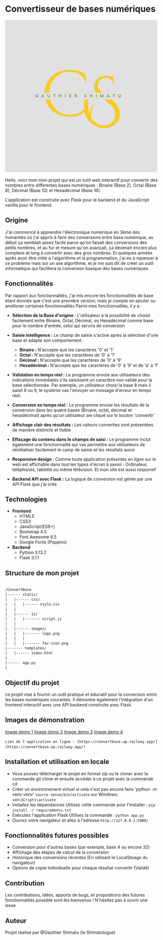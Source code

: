 # Convertisseur de bases numériques

![Logo](static/images/logo.png)

Hello, voici mon mini-projet qui est un outil web interactif pour convertir des nombres entre différentes bases numériques : Binaire (Base 2), Octal (Base 8), Décimal (Base 10) et Hexadécimal (Base 16).

L'application est construite avec Flask pour le backend et du JavaScript vanilla pour le frontend.

## Origine

J'ai commencé à apprendre l'électronique numérique en 3ème des humanités où j'ai appris à faire des conversions entre base numérique, au début ça semblait assez facile parce qu'on faisait des conversions des petits nombres, et au fur et mesure qu'on avançait, ça devenait encore plus complexe et long à convertir avec des gros nombres. Et quelques années après avoir être initié à l'algorithme et la programmation, j'ai eu à repenser à ce problème mais sur un axe algorithme, et je me suis dit de créer un outil informatique qui facilitera la conversion basique des bases numériques.

## Fonctionnalités

Par rapport aux fonctionnalités, j'ai mis encore les fonctionnalités de base étant donnée que c'est une première version, mais je compte en ajouter ou améliorer certaines fonctionnalités
Parmi mes fonctionnalités, il y a :

* **Sélection de la Base d'origine :** L'utilisateur à la possibilité de choisir facilement entre Binaire, Octal, Décimal, ou Hexadécimal comme base pour le nombre d'entrée, celui qui servira de conversion

* **Saisie intelligence :** Le champ de saisie s'active après la sélection d'une base et adapte son comportement :
  * **Binaire :** N'accepte que les caractères '0' et '1'
  * **Octal :** N'accepte que les caractères de '0' à '1'
  * **Décimal :** N'accepte que les caractères de '0' à '9'
  * **Hexadécimal :** N'accepte que les caractères de '0' à '9' et de 'a' à 'f'

* **Validation en temps réel :** Le programme envoie aux utilisateurs des indications immédiates s'ils saisissent un caractère non valide pour la base sélectionnée. Par exemple, un utilisateur choisi la base 8 mais il saisit 8 ou 9, le système vas l'envoyer un message d'erreur en temps réel.

* **Conversion en temps réel :** Le programme envoie les résultats de la conversion dans les quatre bases (Binaire, octal, décimal et hexadécimal) après qu'un utilisateur aie cliqué sur le bouton 'convertir'

* **Affichage clair des résultats :** Les valeurs converties sont présentées de manière distincte et lisible

* **Effaçage du contenu dans le champs de saisi :** Le programme inclut également une fonctionnalité qui vas permettre aux utilisateurs de réinitialiser facilement le camp de saisie et les résultats aussi
* **Responsive design** : Comme toute application présentes en ligne sur le web est affichable dans tout les types d'écran à savoir : Ordinateur, téléphones, tablette ou même télévision. Et mon site est aussi responsif
* **Backend API avec Flask :** La logique de conversion est gérée par une API Flask que j'ai crée

## Technologies

* **Frontend**
  * HTML5
  * CSS3
  * JavaScript(ES6+)
  * Bootstrap 4.5
  * Font Awesome 6.5
  * Google Fonts (Poppins)
* **Backend**
  * Python 3.13.2
  * Flask 3.1.1

## Structure de mon projet

```

/ConvertBase
|------ static/
|   |------ css/
|   |   |------ style.css
|   |
|   |------ js/
|   |   |------- script.js
|   |
|   |------ images/
|   |   |------- logo.png
|   |   |
|   |   |------- fav-icon.png
|------- templates/
|   |------ index.html
|
|------ app.py
|

```
## Objectif du projet

ce projet vise à fournir un outil pratique et éducatif pour la conversion entre les bases numériques courantes.
Il démontre également l'intégration d'un frontend interactif avec une API backend construite avec Flask.

## Images de démonstration

[Image demo 1](demo_images/images_demo1.PNG)
[Image demo 2](demo_images/images_demo2.PNG)
[Image demo 3](demo_images/images_demo3.PNG)
[Image demo 4](demo_images/images_demo4.PNG)

```Lien de l'application en ligne : [https://convertbase.up.railway.app/](https://convertbase.up.railway.app/)```

## Installation et utilisation en locale

* Vous pouvez télécharger le projet en format zip ou le cloner avec la commande git clone et ensuite accéder à ce projet avec la commande cd
* Créer un environnement virtuel si cela n'est pas encore faire
'python -m venv venv'
`source venve/bin/activate` sur Windows: `ven\SCripts\activate`
* Installez les dépendances
Utilisez cette commande pour l'installer : `pip install -r requirements.txt`
* Exécutez l'application Flask
Utilisez la commande : `python app.py`
* Ouvrez votre navigateur et allez à l'adresse `http://127.0.0.1:5000/`

## Fonctionnalités futures possibles

* Conversion pour d'autres bases (par exemple, base 4 ou encore 32)
* Affichage des étapes de calcul de la conversion
* Historique des conversions récentes (En utilisant le LocalStoage du navigateur)
* Options de copie individuelle pour chaque résultat convertir (Validé)

## Contribution

Les contributions, idées, apports de bugs, et propositions des futures fonctionnalités possible sont les bienvenus ! N'hésitez pas à ouvrir une issue

## Auteur

Projet réalisé par @Gauthier Shimatu (le Shimatologue)
